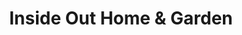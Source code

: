 ---
title: "Inside Out Home & Garden"
url: /winthrop/inside-out-home-und-garden/
shop: Allgemein
---